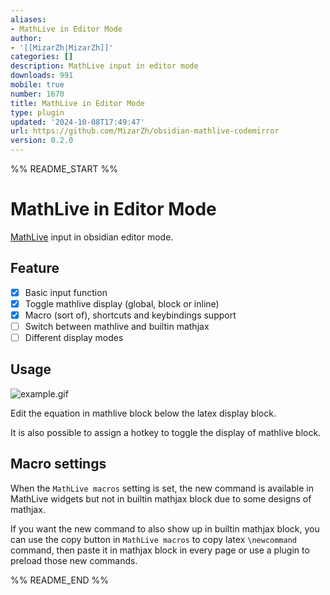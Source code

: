 ```yaml
---
aliases:
- MathLive in Editor Mode
author:
- '[[MizarZh|MizarZh]]'
categories: []
description: MathLive input in editor mode
downloads: 991
mobile: true
number: 1670
title: MathLive in Editor Mode
type: plugin
updated: '2024-10-08T17:49:47'
url: https://github.com/MizarZh/obsidian-mathlive-codemirror
version: 0.2.0
---
```


%% README_START %%

# MathLive in Editor Mode

[MathLive](https://github.com/arnog/mathlive) input in obsidian editor mode.

## Feature
- [x] Basic input function
- [x] Toggle mathlive display (global, block or inline)
- [x] Macro (sort of), shortcuts and keybindings support
- [ ] Switch between mathlive and builtin mathjax
- [ ] Different display modes

## Usage
![example.gif](https://raw.githubusercontent.com/MizarZh/obsidian-mathlive-codemirror/HEAD/assets/example.gif)

Edit the equation in mathlive block below the latex display block.

It is also possible to assign a hotkey to toggle the display of mathlive block.

## Macro settings
When the `MathLive macros` setting is set, the new command is available in MathLive widgets but not in builtin mathjax block due to some designs of mathjax.

If you want the new command to also show up in builtin mathjax block, you can use the copy button in `MathLive macros` to copy latex `\newcommand` command, then paste it in mathjax block in every page or use a plugin to preload those new commands.


%% README_END %%